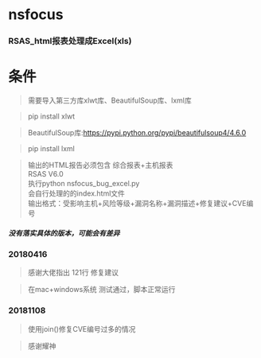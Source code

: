# nsfocus

### RSAS_html报表处理成Excel(xls)

# 条件
> 需要导入第三方库xlwt库、BeautifulSoup库、lxml库

> pip install xlwt

> BeautifulSoup库:https://pypi.python.org/pypi/beautifulsoup4/4.6.0

> pip install lxml

> 输出的HTML报告必须包含 综合报表+主机报表
<br/>RSAS V6.0
<br/>执行python nsfocus_bug_excel.py
<br/>会自行处理的的index.html文件
<br/>输出格式：受影响主机+风险等级+漏洞名称+漏洞描述+修复建议+CVE编号

##### 没有落实具体的版本，可能会有差异

### 20180416
> 感谢大佬指出 121行 修复建议

> 在mac+windows系统 测试通过，脚本正常运行
### 20181108
> 使用join()修复CVE编号过多的情况

> 感谢耀神

